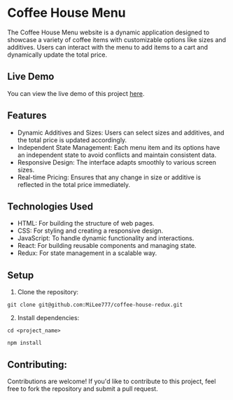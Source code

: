 # Coffee House Menu

The Coffee House Menu website is a dynamic application designed to showcase a variety of coffee items with customizable options like sizes and additives. Users can interact with the menu to add items to a cart and dynamically update the total price.

## Live Demo

You can view the live demo of this project [here](https://milee777-coffee-house.netlify.app/).

## Features

- Dynamic Additives and Sizes: Users can select sizes and additives, and the total price is updated accordingly.
- Independent State Management: Each menu item and its options have an independent state to avoid conflicts and maintain consistent data.
- Responsive Design: The interface adapts smoothly to various screen sizes.
- Real-time Pricing: Ensures that any change in size or additive is reflected in the total price immediately.

## Technologies Used

- HTML: For building the structure of web pages.
- CSS: For styling and creating a responsive design.
- JavaScript: To handle dynamic functionality and interactions.
- React: For building reusable components and managing state.
- Redux: For state management in a scalable way.

## Setup

1. Clone the repository:

`git clone git@github.com:MiLee777/coffee-house-redux.git`

2. Install dependencies:

`cd <project_name>`

`npm install`

## Contributing:
Contributions are welcome! If you'd like to contribute to this project, feel free to fork the repository and submit a pull request.